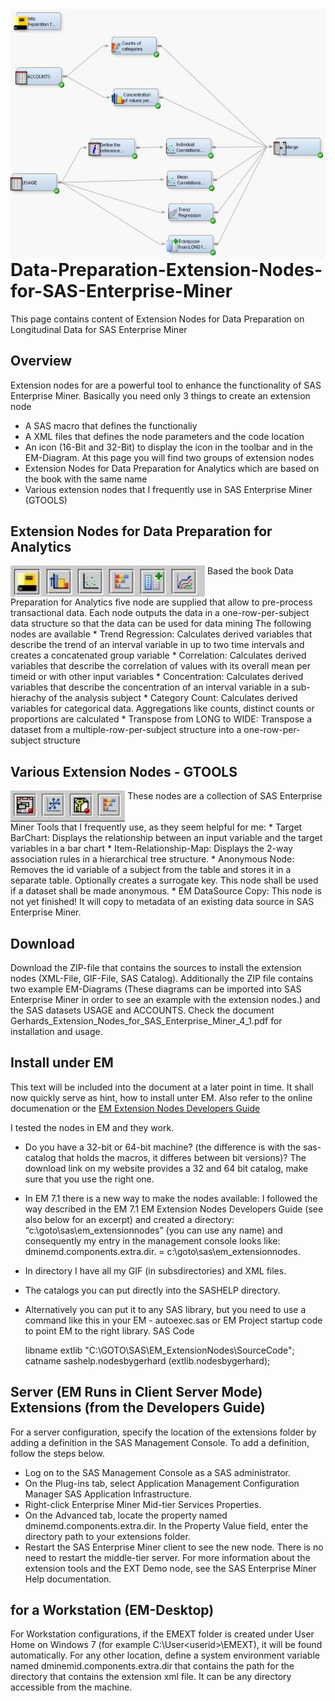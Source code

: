 <img src='ExtensionNode_DataPrep_Large.jpg' align='right' height="400">

# Data-Preparation-Extension-Nodes-for-SAS-Enterprise-Miner

This page contains content of Extension Nodes for Data Preparation on Longitudinal Data for SAS Enterprise Miner 

## Overview
Extension nodes for are a powerful tool to enhance the functionality of SAS Enterprise Miner.
Basically you need only 3 things to create an extension node
* A SAS macro that defines the functionaliy
* A XML files that defines the node parameters and the code location
* An icon (16-Bit and 32-Bit) to display the icon in the toolbar and in the EM-Diagram.
At this page you will find two groups of extension nodes
* Extension Nodes for Data Preparation for Analytics which are based on the book with the same name
* Various extension nodes that I frequently use in SAS Enterprise Miner (GTOOLS)

## Extension Nodes for Data Preparation for Analytics
<img src='ExtensionNodes_DataPrep_Small.jpg' align='top' height="50">
Based the book Data Preparation for Analytics five node are supplied that allow to pre-process transactional data.
Each node outputs the data in a one-row-per-subject data structure so that the data can be used for data mining
The following nodes are available
* Trend Regression: Calculates derived variables that describe the trend of an interval variable in up to two time intervals and creates a concatenated group variable
* Correlation: Calculates derived variables that describe the correlation of values with its overall mean per timeid or with other input variables
* Concentration: Calculates derived variables that describe the concentration of an interval variable in a sub-hierachy of the analysis subject
* Category Count: Calculates derived variables for categorical data. Aggregations like counts, distinct counts or proportions are calculated
* Transpose from LONG to WIDE: Transpose a dataset from a multiple-row-per-subject structure into a one-row-per-subject structure

## Various Extension Nodes - GTOOLS
<img src='ExtensionNodes_Gtools_small.jpg' align='top' height="50">
These nodes are a collection of SAS Enterprise Miner Tools that I frequently use, as they seem helpful for me:
* Target BarChart: Displays the relationship between an input variable and the target variables in a bar chart
* Item-Relationship-Map: Displays the 2-way association rules in a hierarchical tree structure.
* Anonymous Node: Removes the id variable of a subject from the table and stores it in a separate table. Optionally creates a surrogate key. This node shall be used if a dataset shall be made anonymous.
* EM DataSource Copy: This node is not yet finished! It will copy to metadata of an existing data source in SAS Enterprise Miner.

## Download
Download the ZIP-file that contains the sources to install the extension nodes (XML-File, GIF-File, SAS Catalog). Additionally the ZIP file contains two example EM-Diagrams (These diagrams can be imported into SAS Enterprise Miner in order to see an example with the extension nodes.) and the SAS datasets USAGE and ACCOUNTS. Check the document Gerhards_Extension_Nodes_for_SAS_Enterprise_Miner_4_1.pdf for installation and usage.

## Install under EM
This text will be included into the document at a later point in time. It shall now quickly serve as hint, how to install unter EM.
Also refer to the online documenation or the [EM Extension Nodes Developers Guide](https://support.sas.com/documentation/cdl/en/emxndg/67980/PDF/default/emxndg.pdf)

I tested the nodes in EM and they work.
* Do you have a 32-bit or 64-bit machine? (the difference is with the sas-catalog that holds the macros, it differes between bit versions)? The download link on my website provides a 32 and 64 bit catalog, make sure that you use the right one.
* In EM 7.1 there is a new way to make the nodes available: I followed the way described in the EM 7.1 EM Extension Nodes Developers Guide (see also below for an excerpt) and created a directory: “c:\goto\sas\em_extensionnodes” (you can use any name) and consequently my entry in the management console looks like: dminemd.components.extra.dir. = c:\goto\sas\em_extensionnodes.
* In directory I have all my GIF (in subsdirectories) and XML files.
* The catalogs you can put directly into the SASHELP directory.
* Alternatively you can put it to any SAS library, but you need to use a command like this in your EM - autoexec.sas or EM Project startup code to point EM to the right library.
SAS Code

    libname extlib "C:\GOTO\SAS\EM_ExtensionNodes\SourceCode";
    catname sashelp.nodesbygerhard (extlib.nodesbygerhard);
    
## Server (EM Runs in Client Server Mode) Extensions (from the Developers Guide)
For a server configuration, specify the location of the extensions folder by adding a definition in the SAS Management Console. To add a definition, follow the steps below.
* Log on to the SAS Management Console as a SAS administrator.
* On the Plug-ins tab, select Application Management Configuration Manager SAS Application Infrastructure. 
* Right-click Enterprise Miner Mid-tier Services Properties.
* On the Advanced tab, locate the property named dminemd.components.extra.dir. In the Property Value field, enter the directory path to your extensions folder.
* Restart the SAS Enterprise Miner client to see the new node. There is no need to restart the middle-tier server.
For more information about the extension tools and the EXT Demo node, see the SAS Enterprise Miner Help documentation.

## for a Workstation (EM-Desktop)
For Workstation configurations, if the EMEXT folder is created under User Home on Windows 7 (for example C:\User\<userid>\EMEXT), it will be found automatically. For any other location, define a system environment variable named dminemid.components.extra.dir that contains the path for the directory that contains the extension xml file. It can be any directory accessible from the machine.
